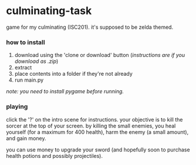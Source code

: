 # culminating-task

game for my culminating (ISC201). it's supposed to be zelda themed.

### how to install
1. download using the 'clone or download' button (*instructions are if you download as .zip*)
2. extract
3. place contents into a folder if they're not already
4. run main.py

*note: you need to install pygame before running.*

### playing
click the '?' on the intro scene for instructions.
your objective is to kill the sorcer at the top of your screen. 
by killing the small enemies, you heal yourself (for a maximum for 400 health), 
harm the enemy (a small amount), and gain money.

you can use money to upgrade your sword (and hopefully soon to purchase
health potions and possibly projectiles).
